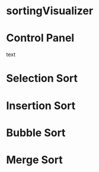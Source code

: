 # sortingVisualizer

# Control Panel #
text

# Selection Sort #


# Insertion Sort #


# Bubble Sort #

# Merge Sort #

